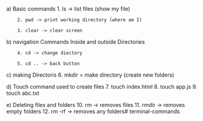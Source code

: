 <!-- ?Terminal basic commands -->
a) Basic commands
        1. ls -> list files (show my file)
            
        2. pwd -> print working directory (where am I)

        3. clear -> clear screen

b) navigation Commands
    Inside and outside Directories
            
        4. cd -> change diectory

        5. cd .. -> back button

c) making Directoris
        6. mkdir = make directory (create new folders)

d) Touch command
    used to create files
        7. touch index.html
        8. touch app.js
        9. touch abc.txt

e) Deleting files and folders
        10. rm -> removes files
        11. rmdir -> removes empty folders
        12. rm -rf -> removes any folders#   t e r m i n a l - c o m m a n d s  
 